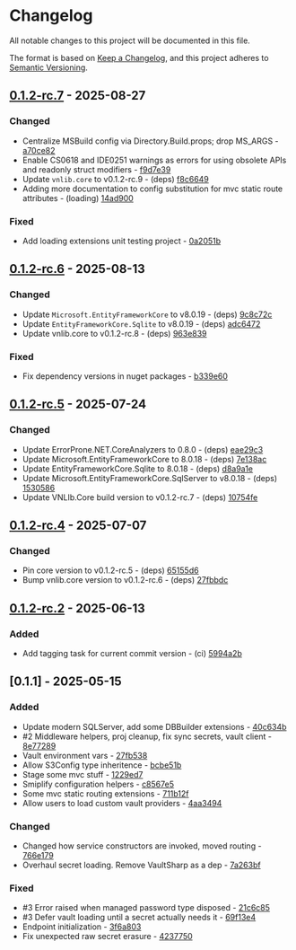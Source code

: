 # Changelog

All notable changes to this project will be documented in this file.

The format is based on [Keep a Changelog](https://keepachangelog.com/en/1.0.0/),
and this project adheres to [Semantic Versioning](https://semver.org/spec/v2.0.0.html).

## [0.1.2-rc.7] - 2025-08-27

### Changed

- Centralize MSBuild config via Directory.Build.props; drop MS_ARGS - [a70ce82](https://git.vaughnnugent.com/cgit/vnuge/vnlib-plugins-extensions.git/commit/?id=a70ce827239c19398e73700c7ce6135225e6a4e5)
- Enable CS0618 and IDE0251 warnings as errors for using obsolete APIs and readonly struct modifiers - [f9d7e39](https://git.vaughnnugent.com/cgit/vnuge/vnlib-plugins-extensions.git/commit/?id=f9d7e39e4bfedde1ff473f10fb57ffc986142084)
- Update `vnlib.core` to v0.1.2-rc.9 - (deps) [f8c6649](https://git.vaughnnugent.com/cgit/vnuge/vnlib-plugins-extensions.git/commit/?id=f8c6649236679ecdd3a434160fbde2c6d3c9f5e7)
- Adding more documentation to config substitution for mvc static route attributes - (loading) [14ad900](https://git.vaughnnugent.com/cgit/vnuge/vnlib-plugins-extensions.git/commit/?id=14ad900e6d2cd74baaa15642093be69d45f748f5)

### Fixed

- Add loading extensions unit testing project - [0a2051b](https://git.vaughnnugent.com/cgit/vnuge/vnlib-plugins-extensions.git/commit/?id=0a2051bb3df2d9883e2854ec5043ba7ac72f74ae)

## [0.1.2-rc.6] - 2025-08-13

### Changed

- Update `Microsoft.EntityFrameworkCore` to v8.0.19 - (deps) [9c8c72c](https://git.vaughnnugent.com/cgit/vnuge/vnlib-plugins-extensions.git/commit/?id=9c8c72c954b2f7a45b759898b8ce2340684ea170)
- Update `EntityFrameworkCore.Sqlite` to v8.0.19 - (deps) [adc6472](https://git.vaughnnugent.com/cgit/vnuge/vnlib-plugins-extensions.git/commit/?id=adc6472a8c140a75d1632bd116bb6a22dfd27f19)
- Update vnlib.core to v0.1.2-rc.8 - (deps) [963e839](https://git.vaughnnugent.com/cgit/vnuge/vnlib-plugins-extensions.git/commit/?id=963e83946bef40acb3caa93dedc2b9a582e5890b)

### Fixed

- Fix dependency versions in nuget packages - [b339e60](https://git.vaughnnugent.com/cgit/vnuge/vnlib-plugins-extensions.git/commit/?id=b339e6006fe8a68a12a9f8cdb0fdbe2cdb8bee39)

## [0.1.2-rc.5] - 2025-07-24

### Changed

- Update ErrorProne.NET.CoreAnalyzers to 0.8.0 - (deps) [eae29c3](https://git.vaughnnugent.com/cgit/vnuge/vnlib-plugins-extensions.git/commit/?id=eae29c379726ff1732bc80ee01879cc872d3fdf5)
- Update Microsoft.EntityFrameworkCore to 8.0.18 - (deps) [7e138ac](https://git.vaughnnugent.com/cgit/vnuge/vnlib-plugins-extensions.git/commit/?id=7e138ac255e28435ff72d86aee6098a29b800de5)
- Update EntityFrameworkCore.Sqlite to 8.0.18 - (deps) [d8a9a1e](https://git.vaughnnugent.com/cgit/vnuge/vnlib-plugins-extensions.git/commit/?id=d8a9a1e0a6e8a09fbd245c0f230d8955f50ea185)
- Update Microsoft.EntityFrameworkCore.SqlServer to v8.0.18 - (deps) [1530586](https://git.vaughnnugent.com/cgit/vnuge/vnlib-plugins-extensions.git/commit/?id=153058682852dc4eecb48383ff3be93659d3e6cc)
- Update VNLIb.Core build version to v0.1.2-rc.7 - (deps) [10754fe](https://git.vaughnnugent.com/cgit/vnuge/vnlib-plugins-extensions.git/commit/?id=10754fe30153b411f8674776fa568466d872ce8f)

## [0.1.2-rc.4] - 2025-07-07

### Changed

- Pin core version to v0.1.2-rc.5 - (deps) [65155d6](https://git.vaughnnugent.com/cgit/vnuge/vnlib-plugins-extensions.git/commit/?id=65155d6fe4bd0ec1075c14c758e05c46f3ae6071)
- Bump vnlib.core version to v0.1.2-rc.6 - (deps) [27fbbdc](https://git.vaughnnugent.com/cgit/vnuge/vnlib-plugins-extensions.git/commit/?id=27fbbdc31dfadd977882bd8d6a421ff556b2a8c0)

## [0.1.2-rc.2] - 2025-06-13

### Added

- Add tagging task for current commit version - (ci) [5994a2b](https://git.vaughnnugent.com/cgit/vnuge/vnlib-plugins-extensions.git/commit/?id=5994a2b28e3ee9c8962a440d247e0538be6cca9d)

## [0.1.1] - 2025-05-15

### Added

- Update modern SQLServer, add some DBBuilder extensions - [40c634b](https://git.vaughnnugent.com/cgit/vnuge/vnlib-plugins-extensions.git/commit/?id=40c634b0f37ce9922dbc32c86e26d5a771daeca3)
- #2 Middleware helpers, proj cleanup, fix sync secrets, vault client - [8e77289](https://git.vaughnnugent.com/cgit/vnuge/vnlib-plugins-extensions.git/commit/?id=8e77289041349b16536497f48f0c0a4ec6fe30f5)
- Vault environment vars - [27fb538](https://git.vaughnnugent.com/cgit/vnuge/vnlib-plugins-extensions.git/commit/?id=27fb5382d80d9bcfb4c65974bbae20c5e7b8ccbc)
- Allow S3Config type inheritence - [bcbe51b](https://git.vaughnnugent.com/cgit/vnuge/vnlib-plugins-extensions.git/commit/?id=bcbe51bef546458cb7fee0d8f1dfd00cf936545a)
- Stage some mvc stuff - [1229ed7](https://git.vaughnnugent.com/cgit/vnuge/vnlib-plugins-extensions.git/commit/?id=1229ed75549de1c56aaee42c921acbd96c4d4c9b)
- Smiplify configuration helpers - [c8567e5](https://git.vaughnnugent.com/cgit/vnuge/vnlib-plugins-extensions.git/commit/?id=c8567e58dc1d4135da1f6cefa6fa66af5fcd7b19)
- Some mvc static routing extensions - [711b12f](https://git.vaughnnugent.com/cgit/vnuge/vnlib-plugins-extensions.git/commit/?id=711b12fa249cba9effecd4e722dd8d460d083659)
- Allow users to load custom vault providers - [4aa3494](https://git.vaughnnugent.com/cgit/vnuge/vnlib-plugins-extensions.git/commit/?id=4aa34942d031221b9177ccf0402c2ec33a551301)

### Changed

- Changed how service constructors are invoked, moved routing - [766e179](https://git.vaughnnugent.com/cgit/vnuge/vnlib-plugins-extensions.git/commit/?id=766e179d110db4f955fffce55f2b0ad41c139179)
- Overhaul secret loading. Remove VaultSharp as a dep - [7a263bf](https://git.vaughnnugent.com/cgit/vnuge/vnlib-plugins-extensions.git/commit/?id=7a263bf54b7967ddeb9f6b662339ec1c74546ce8)

### Fixed

- #3 Error raised when managed password type disposed - [21c6c85](https://git.vaughnnugent.com/cgit/vnuge/vnlib-plugins-extensions.git/commit/?id=21c6c85f540740ac29536a7091346a731aa85148)
- #3 Defer vault loading until a secret actually needs it - [69f13e4](https://git.vaughnnugent.com/cgit/vnuge/vnlib-plugins-extensions.git/commit/?id=69f13e43dfdd8069459800ccc3039f45fc884814)
- Endpoint initialization - [3f6a803](https://git.vaughnnugent.com/cgit/vnuge/vnlib-plugins-extensions.git/commit/?id=3f6a80306935afbd9cc74bd2bec83977a2ae12ae)
- Fix unexpected raw secret erasure - [4237750](https://git.vaughnnugent.com/cgit/vnuge/vnlib-plugins-extensions.git/commit/?id=42377501eb066f99c8e9d3f4a89b7595329e519b)

[0.1.2-rc.7]: https://git.vaughnnugent.com/cgit/vnuge/vnlib-plugins-extensions.git/diff?id=vv0.1.2-rc.7&id2=v0.1.2-rc.6
[0.1.2-rc.6]: https://git.vaughnnugent.com/cgit/vnuge/vnlib-plugins-extensions.git/diff?id=v0.1.2-rc.6&id2=v0.1.2-rc.5
[0.1.2-rc.5]: https://git.vaughnnugent.com/cgit/vnuge/vnlib-plugins-extensions.git/diff?id=v0.1.2-rc.5&id2=v0.1.2-rc.4
[0.1.2-rc.4]: https://git.vaughnnugent.com/cgit/vnuge/vnlib-plugins-extensions.git/diff?id=v0.1.2-rc.4&id2=v0.1.2-rc.3
[0.1.2-rc.2]: https://git.vaughnnugent.com/cgit/vnuge/vnlib-plugins-extensions.git/diff?id=v0.1.2-rc.2&id2=v0.1.1

<!-- generated by git-cliff -->
